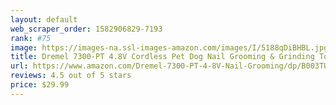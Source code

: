 ```yaml
---
layout: default 
﻿web_scraper_order: 1582906829-7193
rank: #75
image: https://images-na.ssl-images-amazon.com/images/I/5188qDiBHBL.jpg
title: Dremel 7300-PT 4.8V Cordless Pet Dog Nail Grooming & Grinding Tool, Safely & Humanely…
url: https://www.amazon.com/Dremel-7300-PT-4-8V-Nail-Grooming/dp/B003TU0XG4/ref=zg_mw_hi_75?_encoding=UTF8&psc=1&refRID=DCHN01BKZ4RN4FT7PJ7H
reviews: 4.5 out of 5 stars
price: $29.99 
---
```

